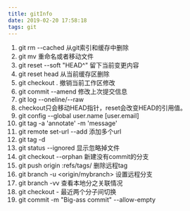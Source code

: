 ```yaml
---
title: gitInfo
date: 2019-02-20 17:58:18
tags: git
---
```


1. git rm --cached  从git索引和缓存中删除 
2. git mv 重命名或者移动文件
3. git reset --soft "HEAD^" 留下当前变更内容
4. git reset head 从当前缓存区删除
5. git checkout .  撤销当前工作区修改
6. git commit --amend 修改上次提交信息
7. git log --oneline/--raw 
8. checkout只会移动HEAD指针，reset会改变HEAD的引用值。
9. git config --global user.name [user.email]
10. git tag -a 'annotate' -m 'message'
11. git remote set-url --add <name> <newurl>  添加多个url
12. git tag -d <tag-name>  
13. git status --ignored  显示忽略掉文件
14. git checkout --orphan <branch-name>  新建没有commit的分支
1. git push origin :refs/tags/<tag-name>  删除远程tag
2. git branch -u <origin/mybranch> 设置远程分支 
2. git branch -vv 查看本地分之关联情况
2. git checkout -  最近两个分子间切换
1. git commit -m "Big-ass commit" --allow-empty
